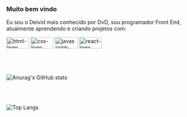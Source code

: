 ### Muito bem vindo 

Eu sou o Deivid mais conhecido por DvD, sou programador Front End, atualmente aprendendo e criando projetos com:

<div alingn-items="center" width="100vw" >
  <img width="60px" height="30px" margin="15px 0 15px 0" src="https://img.shields.io/badge/HTML5-E34F26?style=for-the-badge&logo=html5&logoColor=white" alt="html-logo" />
  <img width="60px" height="30px" src="https://img.shields.io/badge/CSS3-1572B6?style=for-the-badge&logo=css3&logoColor=white" alt="css-logo" /> 
  <img width="60px" height="30px" src="https://img.shields.io/badge/JavaScript-F7DF1E?style=for-the-badge&logo=javascript&logoColor=black" alt="javascript-logo" /> 
  <img width="60px" height="30px" src="https://img.shields.io/badge/React-20232A?style=for-the-badge&logo=react&logoColor=61DAFB" alt="react-logo" />
</div>

<br>
<br>
<br>


![Anurag's GitHub stats](https://github-readme-stats.vercel.app/api?username=DBandiera&show_icons=true&theme=transparent)

<br>
<br>


![Top Langs](https://github-readme-stats.vercel.app/api/top-langs/?username=DBandiera&hide_progress=true)



<!--
**DBandiera/DBandiera** is a ✨ _special_ ✨ repository because its `README.md` (this file) appears on your GitHub profile.

Here are some ideas to get you started:

- 🔭 I’m currently working on ...
- 🌱 I’m currently learning ...
- 👯 I’m looking to collaborate on ...
- 🤔 I’m looking for help with ...
- 💬 Ask me about ...
- 📫 How to reach me: ...
- 😄 Pronouns: ...
- ⚡ Fun fact: ...
-->
